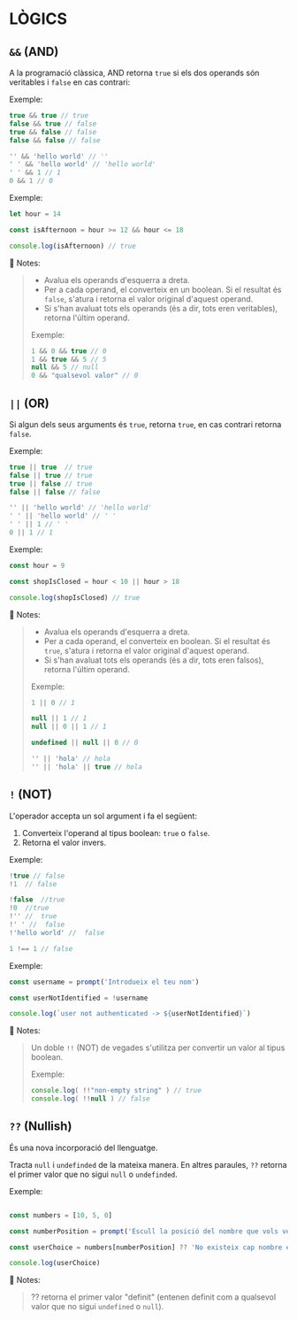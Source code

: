 # LÒGICS

## **```&&``` (AND)**

A la programació clàssica, AND retorna ```true``` si els dos operands són veritables i ```false``` en cas contrari:

Exemple:

```js
true && true // true
false && true // false
true && false // false
false && false // false

'' && 'hello world' // ''
' ' && 'hello world' // 'hello world'
' ' && 1 // 1
0 && 1 // 0
```

Exemple:

```js
let hour = 14

const isAfternoon = hour >= 12 && hour <= 18

console.log(isAfternoon) // true
```

📝 Notes:

> - Avalua els operands d'esquerra a dreta.
> - Per a cada operand, el converteix en un boolean. Si el resultat és ```false```, s'atura i retorna el valor original d'aquest operand.
> - Si s'han avaluat tots els operands (és a dir, tots eren veritables), retorna l'últim operand.
> 
> Exemple:
> 
> ```js
> 1 && 0 && true // 0
> 1 && true && 5 // 5
> null && 5 // null
> 0 && "qualsevol valor" // 0
> ```

## **```||``` (OR)**

Si algun dels seus arguments és ```true```, retorna ```true```, en cas contrari retorna ```false```.

Exemple:

```js
true || true  // true
false || true // true
true || false // true
false || false // false

'' || 'hello world' // 'hello world'
' ' || 'hello world' // ' '
' ' || 1 // ' '
0 || 1 // 1
```

Exemple:

```js
const hour = 9

const shopIsClosed = hour < 10 || hour > 18

console.log(shopIsClosed) // true
```

📝 Notes:

> - Avalua els operands d'esquerra a dreta.
> - Per a cada operand, el converteix en boolean. Si el resultat és ```true```, s'atura i retorna el valor original d'aquest operand.
> - Si s'han avaluat tots els operands (és a dir, tots eren falsos), retorna l'últim operand.
> 
> Exemple:
> 
> ```js 
> 1 || 0 // 1 
> 
> null || 1 // 1
> null || 0 || 1 // 1
> 
> undefined || null || 0 // 0
> 
> '' || 'hola' // hola
> '' || 'hola' || true // hola
> ```

## **```!``` (NOT)**

L'operador accepta un sol argument i fa el següent:

1. Converteix l'operand al tipus boolean: ```true``` o ```false```.
2. Retorna el valor invers.

Exemple:

```js
!true // false
!1  // false

!false  //true
!0  //true
!'' //  true
!' ' //  false
!'hello world' //  false

1 !== 1 // false
```

Exemple:

```js
const username = prompt('Introdueix el teu nom')

const userNotIdentified = !username

console.log(`user not authenticated -> ${userNotIdentified}`) 
```

📝 Notes:

> Un doble ```!!``` (NOT) de vegades s'utilitza per convertir un valor al tipus boolean.
> 
> Exemple:
>
> ```js
> console.log( !!"non-empty string" ) // true
> console.log( !!null ) // false
> ```

## **```??``` (Nullish)**

És una nova incorporació del llenguatge.

Tracta ```null``` i ```undefinded``` de la mateixa manera. En altres paraules, ```??``` retorna el primer valor que no sigui ```null``` o ```undefinded```.

Exemple:

```js

const numbers = [10, 5, 0]

const numberPosition = prompt('Escull la posició del nombre que vols veure')

const userChoice = numbers[numberPosition] ?? 'No existeix cap nombre en aquesta posició'

console.log(userChoice)
```

📝 Notes:
> ?? retorna el primer valor "definit" (entenen definit com a qualsevol valor que no sigui ```undefined``` o ```null```).